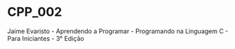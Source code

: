 # CPP_002
Jaime Evaristo - Aprendendo a Programar - Programando na Linguagem C - Para Iniciantes - 3° Edição
